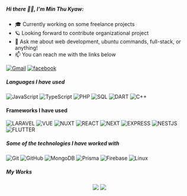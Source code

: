 

##### Hi there 🧑‍💻, I'm Min Thu Kyaw:

-   :mortar_board: Currently working on some freelance projects
-   :ringed_planet: Looking forward to contribute organizational project
-   :speech_balloon: Ask me about web development, ubuntu commands, full-stack, or anything!
-   :mailbox: You can reach me with the links below

[![Gmail](https://img.shields.io/badge/-EMAIL-D14836?style=for-the-badge&logo=gmail&logoColor=white)](mailto:minthukyaw@uit.edu.mm)
[![facebook](https://img.shields.io/badge/-FACEBOOK-0077B5?style=for-the-badge&logo=facebook&logoColor=white)](https://www.facebook.com/daw.n.khaing.5836)

##### Languages I have used

![JavaScript](https://img.shields.io/badge/-JavaScript-000000?style=flat&logo=javascript)
![TypeScript](https://img.shields.io/badge/-TypeScript-000000?style=flat&logo=typescript)
![PHP](https://img.shields.io/badge/-php-000000?style=flat&logo=php)
![SQL](https://img.shields.io/badge/-SQL-000000?style=flat&logo=MySQL)
![DART](https://img.shields.io/badge/-Dart-000000?style=flat&logo=Dart)
![C++](https://img.shields.io/badge/C++-000000?style=flat&logo=C%2B%2B&logoColor=white)


#### Frameworks I have used

![LARAVEL](https://img.shields.io/badge/-laravel-000000?style=flat&logo=laravel)
![VUE](https://img.shields.io/badge/-VUE%20js-000000?style=flat&logo=Vue.js)
![NUXT](https://img.shields.io/badge/-Nuxt-000000?style=flat&logo=Nuxt.js)
![REACT](https://img.shields.io/badge/-React%20js-000000?style=flat&logo=React)
![NEXT](https://img.shields.io/badge/-Next-000000?style=flat&logo=Next.js)
![EXPRESS](https://img.shields.io/badge/-Express-000000?style=flat&logo=Express)
![NESTJS](https://img.shields.io/badge/-NestJs-ea2845?style=flat&logo=nestjs)
![FLUTTER](https://img.shields.io/badge/-Flutter-000000?style=flat&logo=Flutter)


##### Some of the technologies I have worked with

![Git](https://img.shields.io/badge/-Git-222222?style=flat&logo=git&logoColor=F05032)
![GitHub](https://img.shields.io/badge/-GitHub-222222?style=flat&logo=github&logoColor=FFFFFF)
![MongoDB](https://img.shields.io/badge/-MongoDB-222222?style=flat&logo=mongodb&logoColor=00FF00)
![Prisma](https://img.shields.io/badge/Prisma-3982CE?style=flat&logo=Prisma&logoColor=white)
![Firebase](https://img.shields.io/badge/-Firebase-222222?style=flat&logo=firebase&logoColor=FFFF00)
![Linux](https://img.shields.io/badge/-Linux-222222?style=flat&logo=linux&logoColor=FCC624)

##### My Works

<p align="center">
<img align="center" src="https://github-readme-stats.vercel.app/api/top-langs/?username=thukyaw11&theme=radical&hide_langs_below=1&layout=compact">
<img align="center" src="https://github-readme-stats.vercel.app/api?username=thukyaw11&show_icons=true&theme=radical&line_height=21">
</p>




<!--
<br/>
<a href="https://www.usatoday.com/in-depth/graphics/2021/03/20/myanmar-military-coup-protests-violence-deaths-burma-videos/6868486002/">
<p align="center">
  <img src="https://i.imgur.com/6uklVWM.png"/>
</p>
<br/>
<p align="center">
  Raise awareness about serious human right violations by the military and police happening in Myanmar. Help us!
</p>
</a>
-->
